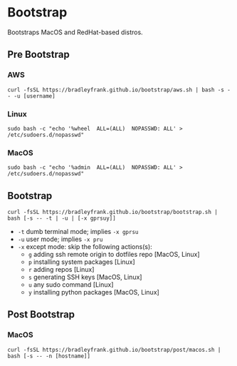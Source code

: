 # Bootstrap
Bootstraps MacOS and RedHat-based distros.

## Pre Bootstrap

### AWS
`curl -fsSL https://bradleyfrank.github.io/bootstrap/aws.sh | bash -s -- -u [username]`

### Linux
`sudo bash -c "echo '%wheel  ALL=(ALL)  NOPASSWD: ALL' > /etc/sudoers.d/nopasswd"`

### MacOS
`sudo bash -c "echo '%admin  ALL=(ALL)  NOPASSWD: ALL' > /etc/sudoers.d/nopasswd"`

## Bootstrap

`curl -fsSL https://bradleyfrank.github.io/bootstrap/bootstrap.sh | bash [-s -- -t | -u | [-x gprsuy]]`

* `-t` dumb terminal mode; implies `-x gprsu`
* `-u` user mode; implies `-x pru`
* `-x` except mode: skip the following actions(s):
  * `g`    adding ssh remote origin to dotfiles repo [MacOS, Linux]
  * `p`    installing system packages [Linux]
  * `r`    adding repos [Linux]
  * `s`    generating SSH keys [MacOS, Linux]
  * `u`    any sudo command [Linux]
  * `y`    installing python packages [MacOS, Linux]

## Post Bootstrap

### MacOS
`curl -fsSL https://bradleyfrank.github.io/bootstrap/post/macos.sh | bash [-s -- -n [hostname]]`
